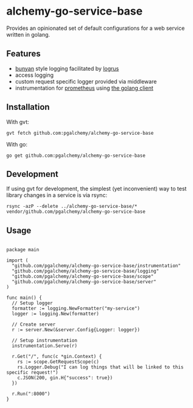 # alchemy-go-service-base

Provides an opinionated set of default configurations for a web service written in golang.

## Features

* [bunyan](https://github.com/trentm/node-bunyan) style logging facilitated by [logrus](https://github.com/sirupsen/logrus)
* access logging
* custom request specific logger provided via middleware
* instrumentation for [prometheus](https://prometheus.io/) using [the golang client](https://github.com/prometheus/client_golang)

## Installation

With gvt:

```
gvt fetch github.com:pgalchemy/alchemy-go-service-base
```

With go:

```
go get github.com:pgalchemy/alchemy-go-service-base
```

## Development

If using gvt for development, the simplest (yet inconvenient) way to test library changes in a service is via rsync:

```
rsync -azP --delete ../alchemy-go-service-base/* vendor/github.com/pgalchemy/alchemy-go-service-base
```

## Usage

```golang

package main

import (
  "github.com/pgalchemy/alchemy-go-service-base/instrumentation"
  "github.com/pgalchemy/alchemy-go-service-base/logging"
  "github.com/pgalchemy/alchemy-go-service-base/scope"
  "github.com/pgalchemy/alchemy-go-service-base/server"
)

func main() {
  // Setup logger
  formatter := logging.NewFormatter("my-service")
  logger := logging.New(formatter)

  // Create server
  r := server.New(&server.Config{Logger: logger})

  // Setup instrumentation
  instrumentation.Serve(r)

  r.Get("/", func(c *gin.Context) {
    rs := scope.GetRequestScope(c)
    rs.Logger.Debug("I can log things that will be linked to this specific request!")
    c.JSON(200, gin.H{"success": true})
  })

  r.Run(":8000")
}
```
